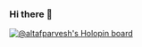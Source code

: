 ### Hi there 👋

<!--
**parvesh-25/parvesh-25** is a ✨ _special_ ✨ repository because its `README.md` (this file) appears on your GitHub profile.

Here are some ideas to get you started:

- 🔭 I’m currently working on ...
- 🌱 I’m currently learning ...
- 👯 I’m looking to collaborate on ...
- 🤔 I’m looking for help with ...
- 💬 Ask me about ...
- 📫 How to reach me: ...
- 😄 Pronouns: ...
- ⚡ Fun fact: ...
-->

[![@altafparvesh's Holopin board](https://holopin.io/api/user/board?user=altafparvesh)](https://holopin.io/@altafparvesh)
